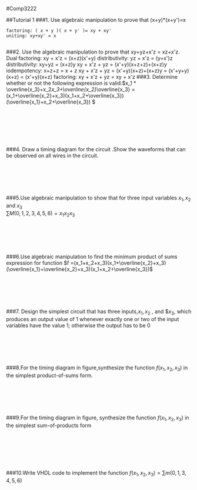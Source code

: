 #Comp3222

##Tutorial 1
###1. Use algebraic manipulation to prove that (x+y)*(x+y')=x
```
factoring: ( x + y )( x + y' )= xy + xy'
uniting: xy+xy' = x


```
###2. Use the algebraic manipulation to prove that xy+yz+x'z = xz+x'z.
    Dual factoring: xy + x'z = (x+z)(x'+y)
    distributivity: yz + x'z = (y+x')z
    distributivity: xy+yz = (x+z)y
    xy + x'z + yz = (x'+y)(x+z+z)+(x+z)y
    iodempotency: x+z+z = x + z
    xy + x'z + yz  = (x'+y)(x+z)+(x+z)y = (x'+y+y)(x+z) = (x'+y)(x+z)
    factoring:  xy + x'z + yz = xy + x'z
###3. Determine whether or not the following expression is valid:$x_1 * \overline{x_3}+x_2*x_3+\overline{x_2}*\overline{x_3} = (x_1+\overline{x_2}+x_3)(x_1+x_2+\overline{x_3})(\overline{x_1}+x_2+\overline{x_3}) $
```
    
    
   
   
   
   

``` 
###4. Draw a timing diagram for the circuit .Show the waveforms that can be observed on all wires in the circuit.
```






```
###5.Use algebraic manipulation to show that for three input variables $x_1,x_2$ and $x_3$<br>
$\sum{M(0,1,2,3,4,5,6)=x_1x_2x_3}$
```






```
###6.Use algebraic manipulation to find the minimum product of sums expression for function $f =(x_1+x_2+x_3)(x_1+\overline{x_2}+x_3)(\overline{x_1}+\overline{x_2}+x_3)(x_1+x_2+\overline{x_3})$
```






```

###7. Design the simplest circuit that has three inputs,$x_1,x_2$ , and $$x_3$, which produces an output value of 1 whenever exactly one or two of the input variables have the value 1; otherwise the output has to be 0
```






```
###8.For the timing diagram in figure,synthesize the function $f(x_1,x_2,x_3)$ in the simplest product-of-sums form.
```






```
###9.For the timing diagram in figure, synthesize the function $f(x_1,x_2,x_3)$ in the simplest sum-of-products form
```







```
###10.Write VHDL code to implement the function $f(x_1,x_2,x_3) = \sum{m(0,1,3,4,5,6)}$ 
```






```







    
        
